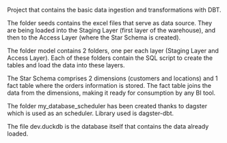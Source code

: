 Project that contains the basic data ingestion and transformations with DBT.

The folder seeds contains the excel files that serve as data source. They are being loaded into the Staging Layer (first layer of the warehouse), and then to the Access Layer (where the Star Schema is created). 

The folder model contains 2 folders, one per each layer (Staging Layer and Access Layer). Each of these folders contain the SQL script to create the tables and load the data into these layers.

The Star Schema comprises 2 dimensions (customers and locations) and 1 fact table where the orders information is stored. The fact table joins the data from the dimensions, making it ready for consumption by any BI tool.

The folder my_database_scheduler has been created thanks to dagster which is used as an scheduler. Library used is dagster-dbt.

The file dev.duckdb is the database itself that contains the data already loaded.